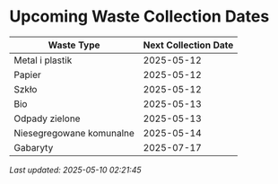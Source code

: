 # Upcoming Waste Collection Dates

| Waste Type | Next Collection Date |
|------------|----------------------|
| Metal i plastik | 2025-05-12 |
| Papier | 2025-05-12 |
| Szkło | 2025-05-12 |
| Bio | 2025-05-13 |
| Odpady zielone | 2025-05-13 |
| Niesegregowane komunalne | 2025-05-14 |
| Gabaryty | 2025-07-17 |


*Last updated: 2025-05-10 02:21:45*
